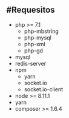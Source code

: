 #Requesitos
--

* php >= 7.1
    * php-mbstring
    * php-mysql
    * php-xml
    * php-gd
* mysql
* redis-server
* npm
  * yarn
  * socket.io
  * socket.io-client
* node >= 8.11.1
* yarn
* composer >= 1.6.4